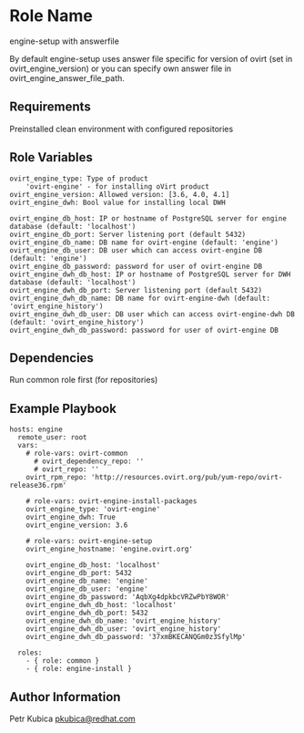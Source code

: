 Role Name
=========

engine-setup with answerfile

By default engine-setup uses answer file specific for version of ovirt
(set in ovirt_engine_version) or you can specify own answer file in
ovirt_engine_answer_file_path.


Requirements
------------

Preinstalled clean environment with configured repositories

Role Variables
--------------

    ovirt_engine_type: Type of product
        'ovirt-engine' - for installing oVirt product
    ovirt_engine_version: Allowed version: [3.6, 4.0, 4.1]
    ovirt_engine_dwh: Bool value for installing local DWH

    ovirt_engine_db_host: IP or hostname of PostgreSQL server for engine database (default: 'localhost')
    ovirt_engine_db_port: Server listening port (default 5432)
    ovirt_engine_db_name: DB name for ovirt-engine (default: 'engine')
    ovirt_engine_db_user: DB user which can access ovirt-engine DB (default: 'engine')
    ovirt_engine_db_password: password for user of ovirt-engine DB
    ovirt_engine_dwh_db_host: IP or hostname of PostgreSQL server for DWH database (default: 'localhost')
    ovirt_engine_dwh_db_port: Server listening port (default 5432)
    ovirt_engine_dwh_db_name: DB name for ovirt-engine-dwh (default: 'ovirt_engine_history')
    ovirt_engine_dwh_db_user: DB user which can access ovirt-engine-dwh DB (default: 'ovirt_engine_history')
    ovirt_engine_dwh_db_password: password for user of ovirt-engine DB


Dependencies
------------

Run common role first (for repositories)

Example Playbook
----------------

    hosts: engine
      remote_user: root
      vars:
        # role-vars: ovirt-common
          # ovirt_dependency_repo: ''
          # ovirt_repo: ''
        ovirt_rpm_repo: 'http://resources.ovirt.org/pub/yum-repo/ovirt-release36.rpm'

        # role-vars: ovirt-engine-install-packages
        ovirt_engine_type: 'ovirt-engine'
        ovirt_engine_dwh: True
        ovirt_engine_version: 3.6

        # role-vars: ovirt-engine-setup
        ovirt_engine_hostname: 'engine.ovirt.org'

        ovirt_engine_db_host: 'localhost'
        ovirt_engine_db_port: 5432
        ovirt_engine_db_name: 'engine'
        ovirt_engine_db_user: 'engine'
        ovirt_engine_db_password: 'AqbXg4dpkbcVRZwPbY8WOR'
        ovirt_engine_dwh_db_host: 'localhost'
        ovirt_engine_dwh_db_port: 5432
        ovirt_engine_dwh_db_name: 'ovirt_engine_history'
        ovirt_engine_dwh_db_user: 'ovirt_engine_history'
        ovirt_engine_dwh_db_password: '37xmBKECANQGm0z3SfylMp'

      roles:
        - { role: common }
        - { role: engine-install }

Author Information
------------------

Petr Kubica
pkubica@redhat.com
